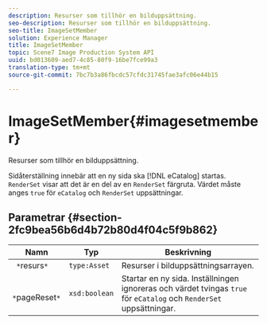 ```yaml
---
description: Resurser som tillhör en bilduppsättning.
seo-description: Resurser som tillhör en bilduppsättning.
seo-title: ImageSetMember
solution: Experience Manager
title: ImageSetMember
topic: Scene7 Image Production System API
uuid: bd013609-aed7-4c85-80f9-16be7fce99a3
translation-type: tm+mt
source-git-commit: 7bc7b3a86fbcdc57cfdc31745fae3afc06e44b15

---
```



# ImageSetMember{#imagesetmember}

Resurser som tillhör en bilduppsättning.

Sidåterställning innebär att en ny sida ska [!DNL eCatalog] startas. `RenderSet` visar att det är en del av en `RenderSet` färgruta. Värdet måste anges `true` för `eCatalog` och `RenderSet` uppsättningar.

## Parametrar {#section-2fc9bea56b6d4b72b80d4f04c5f9b862}

| Namn | Typ | Beskrivning |
|---|---|---|
| ` *`resurs`*` | `type:Asset` | Resurser i bilduppsättningsarrayen. |
| ` *`pageReset`*` | `xsd:boolean` | Startar en ny sida. Inställningen ignoreras och värdet tvingas `true` för `eCatalog` och `RenderSet` uppsättningar. |

